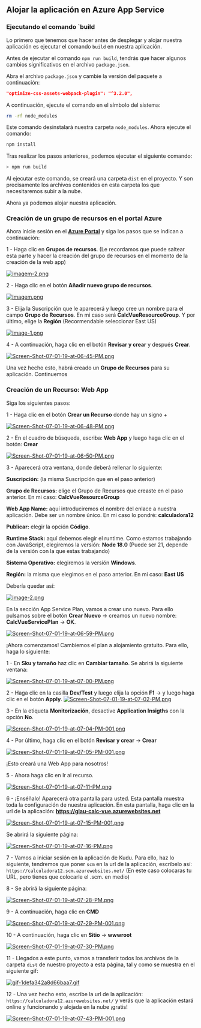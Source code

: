 ## Alojar la aplicación en Azure App Service

### Ejecutando el comando `build

Lo primero que tenemos que hacer antes de desplegar y alojar nuestra aplicación es ejecutar el comando `build` en nuestra aplicación. 

Antes de ejecutar el comando `npm run build`, tendrás que hacer algunos cambios significativos en el archivo `package.json`.

Abra el archivo `package.json` y cambie la versión del paquete a continuación:
```json
"optimize-css-assets-webpack-plugin": "^3.2.0",
``` 

A continuación, ejecute el comando en el símbolo del sistema:

```bash
rm -rf node_modules
```

Este comando desinstalará nuestra carpeta `node_modules`. Ahora ejecute el comando:

```bash
npm install
```

Tras realizar los pasos anteriores, podemos ejecutar el siguiente comando:

```bash
> npm run build
```

Al ejecutar este comando, se creará una carpeta `dist` en el proyecto. Y son precisamente los archivos contenidos en esta carpeta los que necesitaremos subir a la nube.

Ahora ya podemos alojar nuestra aplicación.

### Creación de un grupo de recursos en el portal Azure

Ahora inicie sesión en el **[Azure Portal](https://azure.microsoft.com/features/azure-portal)** y siga los pasos que se indican a continuación:

1 - Haga clic en **Grupos de recursos**. (Le recordamos que puede saltear esta parte y hacer la creación del grupo de recursos en el momento de la creación de la web app)

[![imagem-2.png](https://i.postimg.cc/vZ1rdNxx/imagem-2.png)](https://postimg.cc/xX2JvgR9)

2 - Haga clic en el botón **Añadir nuevo grupo de recursos**.

[![imagem.png](https://i.postimg.cc/sg2nGmQ3/imagem.png)](https://postimg.cc/mt030Qyn)

3 - Elija la Suscripción que le aparecerá y luego cree un nombre para el campo **Grupo de Recursos**. En mi caso será **CalcVueResourceGroup**. Y por último, elige la **Región** (Recormendable seleccionar East US)

[![image-1.png](https://i.postimg.cc/dQg9Bnxx/image-1.png)](https://postimg.cc/XXcFNK3f)

4 - A continuación, haga clic en el botón **Revisar y crear** y después **Crear**.

[![Screen-Shot-07-01-19-at-06-45-PM.png](https://i.postimg.cc/mDvFQpg3/Screen-Shot-07-01-19-at-06-45-PM.png)](https://postimg.cc/bDRJPTbd)

Una vez hecho esto, habrá creado un **Grupo de Recursos** para su aplicación. Continuemos

### Creación de un Recurso: Web App

Siga los siguientes pasos:

1 - Haga clic en el botón **Crear un Recurso** donde hay un signo +

[![Screen-Shot-07-01-19-at-06-48-PM.png](https://i.postimg.cc/yYv8KrCf/Screen-Shot-07-01-19-at-06-48-PM.png)](https://postimg.cc/1fVQcBt6)

2 - En el cuadro de búsqueda, escriba: **Web App** y luego haga clic en el botón: **Crear**

[![Screen-Shot-07-01-19-at-06-50-PM.png](https://i.postimg.cc/YCTk25nx/Screen-Shot-07-01-19-at-06-50-PM.png)](https://postimg.cc/K17CJHyK)

3 - Aparecerá otra ventana, donde deberá rellenar lo siguiente:

**Suscripción:** (la misma Suscripción que en el paso anterior)

**Grupo de Recursos:** elige el Grupo de Recursos que creaste en el paso anterior. En mi caso: **CalcVueResourceGroup**

**Web App Name:** aquí introduciremos el nombre del enlace a nuestra aplicación. Debe ser un nombre único. En mi caso lo pondré: **calculadora12**

**Publicar:** elegir la opción **Código**.

**Runtime Stack:** aquí debemos elegir el runtime. Como estamos trabajando con JavaScript, elegiremos la versión: **Node 18.0** (Puede ser 21, depende de la versión con la que estas trabajando)

**Sistema Operativo:** elegiremos la versión **Windows**.

**Región:** la misma que elegimos en el paso anterior. En mi caso: **East US**

Debería quedar así:

[![image-2.png](https://i.postimg.cc/yx0n9Zsd/image-2.png)](https://postimg.cc/CnLjpdZT)

En la sección App Service Plan, vamos a crear uno nuevo. Para ello pulsamos sobre el botón **Crear Nuevo** -> creamos un nuevo nombre: **CalcVueServicePlan** -> **OK**.

[![Screen-Shot-07-01-19-at-06-59-PM.png](https://i.postimg.cc/j2RngwyC/Screen-Shot-07-01-19-at-06-59-PM.png)](https://postimg.cc/47F3n3LT)

¡Ahora comenzamos! Cambiemos el plan a alojamiento gratuito. Para ello, haga lo siguiente: 

1 - En **Sku y tamaño** haz clic en **Cambiar tamaño**. Se abrirá la siguiente ventana:

[![Screen-Shot-07-01-19-at-07-00-PM.png](https://i.postimg.cc/nzJXrjRT/Screen-Shot-07-01-19-at-07-00-PM.png)](https://postimg.cc/p9sW1Ttn)

2 - Haga clic en la casilla **Dev/Test** y luego elija la opción **F1** -> y luego haga clic en el botón **Apply**.
[![Screen-Shot-07-01-19-at-07-02-PM.png](https://i.postimg.cc/fbZs0cs3/Screen-Shot-07-01-19-at-07-02-PM.png)](https://postimg.cc/w1WZCs7H)

3 - En la etiqueta **Monitorización**, desactive **Application Insigths** con la opción **No**.

[![Screen-Shot-07-01-19-at-07-04-PM-001.png](https://i.postimg.cc/L88wdxm3/Screen-Shot-07-01-19-at-07-04-PM-001.png)](https://postimg.cc/PP02YzpC)

4 - Por último, haga clic en el botón **Revisar y crear** -> **Crear**

[![Screen-Shot-07-01-19-at-07-05-PM-001.png](https://i.postimg.cc/BQqwDmPf/Screen-Shot-07-01-19-at-07-05-PM-001.png)](https://postimg.cc/bdBTfHRm)

¡Esto creará una Web App para nosotros! 

5 - Ahora haga clic en Ir al recurso.

[![Screen-Shot-07-01-19-at-07-11-PM.png](https://i.postimg.cc/90p2bzBm/Screen-Shot-07-01-19-at-07-11-PM.png)](https://postimg.cc/m1tK2LqJ)

6 - ¡Enséñalo! Aparecerá otra pantalla para usted. Esta pantalla muestra toda la configuración de nuestra aplicación. En esta pantalla, haga clic en la url de la aplicación: **https://glau-calc-vue.azurewebsites.net**

[![Screen-Shot-07-01-19-at-07-15-PM-001.png](https://i.postimg.cc/nVsw1X00/Screen-Shot-07-01-19-at-07-15-PM-001.png)](https://postimg.cc/0rsfkygw)

Se abrirá la siguiente página:

[![Screen-Shot-07-01-19-at-07-16-PM.png](https://i.postimg.cc/FKBVfZ5m/Screen-Shot-07-01-19-at-07-16-PM.png)](https://postimg.cc/jWy7mySk)

7 - Vamos a iniciar sesión en la aplicación de Kudu. Para ello, haz lo siguiente, tendremos que poner `scm` en la url de la aplicación, escríbelo así: `https://calculadora12.scm.azurewebsites.net/` (En este caso colocaras tu URL, pero tienes que colocarle el .scm. en medio)

8 - Se abrirá la siguiente página:

[![Screen-Shot-07-01-19-at-07-28-PM.png](https://i.postimg.cc/28SdxMkm/Screen-Shot-07-01-19-at-07-28-PM.png)](https://postimg.cc/Rq2nSPJb)

9 - A continuación, haga clic en **CMD**

[![Screen-Shot-07-01-19-at-07-29-PM-001.png](https://i.postimg.cc/zXQhFf2S/Screen-Shot-07-01-19-at-07-29-PM-001.png)](https://postimg.cc/ppDy2PHp)

10 - A continuación, haga clic en **Sitio** -> **wwwroot** 

[![Screen-Shot-07-01-19-at-07-30-PM.png](https://i.postimg.cc/85yckyqB/Screen-Shot-07-01-19-at-07-30-PM.png)](https://postimg.cc/TLDfCc2p)

11 - Llegados a este punto, vamos a transferir todos los archivos de la carpeta `dist` de nuestro proyecto a esta página, tal y como se muestra en el siguiente gif:

[![gif-1defa342a8d66baa7.gif](https://s3.gifyu.com/images/gif-1defa342a8d66baa7.gif)](https://gifyu.com/image/EmRI)

12 - Una vez hecho esto, escribe la url de la aplicación: `https://calculadora12.azurewebsites.net/` y verás que la aplicación estará online y funcionando y alojada en la nube ¡gratis! 

[![Screen-Shot-07-01-19-at-07-43-PM-001.png](https://i.postimg.cc/Kzc7sHPn/Screen-Shot-07-01-19-at-07-43-PM-001.png)](https://postimg.cc/2qJB1TX6)






